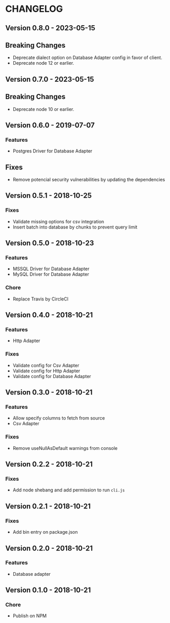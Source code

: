 # CHANGELOG

## Version 0.8.0 - 2023-05-15

## Breaking Changes

- Deprecate dialect option on Database Adapter config in favor of client.
- Deprecate node 12 or earlier.

## Version 0.7.0 - 2023-05-15

## Breaking Changes

- Deprecate node 10 or earlier.

## Version 0.6.0 - 2019-07-07

### Features
- Postgres Driver for Database Adapter

## Fixes
- Remove potencial security vulnerabilities by updating the dependencies

## Version 0.5.1 - 2018-10-25

### Fixes
- Validate missing options for csv integration
- Insert batch into database by chunks to prevent query limit

## Version 0.5.0 - 2018-10-23

### Features
- MSSQL Driver for Database Adapter
- MySQL Driver for Database Adapter

### Chore
- Replace Travis by CircleCI

## Version 0.4.0 - 2018-10-21

### Features
- Http Adapter

### Fixes
- Validate config for Csv Adapter
- Validate config for Http Adapter
- Validate config for Database Adapter

## Version 0.3.0 - 2018-10-21

### Features
- Allow specify columns to fetch from source
- Csv Adapter

### Fixes
- Remove useNullAsDefault warnings from console

## Version 0.2.2 - 2018-10-21

### Fixes
- Add node shebang and add permission to run `cli.js`

## Version 0.2.1 - 2018-10-21

### Fixes
- Add bin entry on package.json

## Version 0.2.0 - 2018-10-21

### Features
- Database adapter

## Version 0.1.0 - 2018-10-21

### Chore
- Publish on NPM
